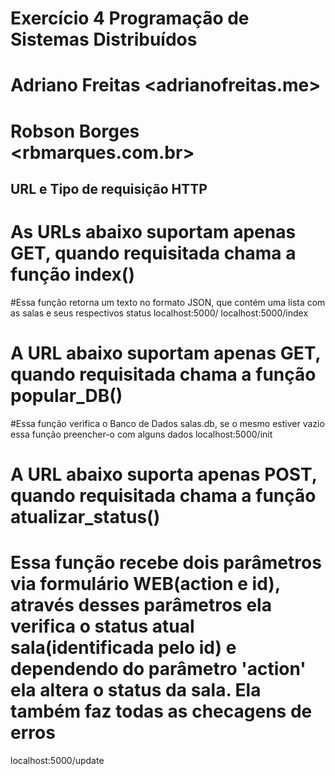 # Exercício 4 Programação de Sistemas Distribuídos
# Adriano Freitas <adrianofreitas.me>
# Robson Borges <rbmarques.com.br>

## URL e Tipo de requisição HTTP

# As URLs abaixo suportam apenas GET, quando requisitada chama a função index()
#Essa função retorna um texto no formato JSON, que contém uma lista com as salas e seus respectivos status
localhost:5000/
localhost:5000/index

# A URL abaixo suportam apenas GET, quando requisitada chama a função popular_DB()
#Essa função verifica o Banco de Dados salas.db, se o mesmo estiver vazio essa função preencher-o com alguns dados
localhost:5000/init

# A URL abaixo suporta apenas POST, quando requisitada chama a função atualizar_status()
# Essa função recebe dois parâmetros via formulário WEB(action e id), através desses parâmetros ela verifica o status atual sala(identificada pelo id) e dependendo do parâmetro 'action' ela altera o status da sala. Ela também faz todas as checagens de erros
localhost:5000/update
